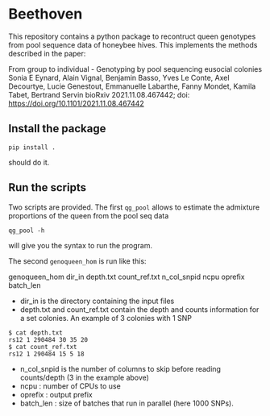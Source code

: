 # Beethoven

This repository contains a python package to recontruct queen genotypes from
pool sequence data of honeybee hives. This implements the methods described in
the paper:

From group to individual - Genotyping by pool sequencing eusocial colonies
Sonia E Eynard, Alain Vignal, Benjamin Basso, Yves Le Conte, Axel Decourtye,
Lucie Genestout, Emmanuelle Labarthe, Fanny Mondet, Kamila Tabet, Bertrand Servin
bioRxiv 2021.11.08.467442; doi: https://doi.org/10.1101/2021.11.08.467442

## Install the package

``` shell
pip install .
```
should do it.

## Run the scripts

Two scripts are provided. The first `qg_pool` allows to estimate the admixture
proportions of the queen from the pool seq data

``` shell
qg_pool -h
```
will give you the syntax to run the program.

The second `genoqueen_hom` is run like this:

genoqueen_hom dir_in depth.txt count_ref.txt n_col_snpid ncpu oprefix batch_len

- dir_in is the directory containing the input files
- depth.txt and count_ref.txt contain the depth and counts information for a set
  colonies. An example of 3 colonies with 1 SNP

``` shell
$ cat depth.txt
rs12 1 290484 30 35 20
$ cat count_ref.txt
rs12 1 290484 15 5 18
```
- n_col_snpid is the number of columns to skip before reading counts/depth (3 in
  the example above)
- ncpu : number of CPUs to use
- oprefix : output prefix
- batch_len : size of batches that run in parallel (here 1000 SNPs).
